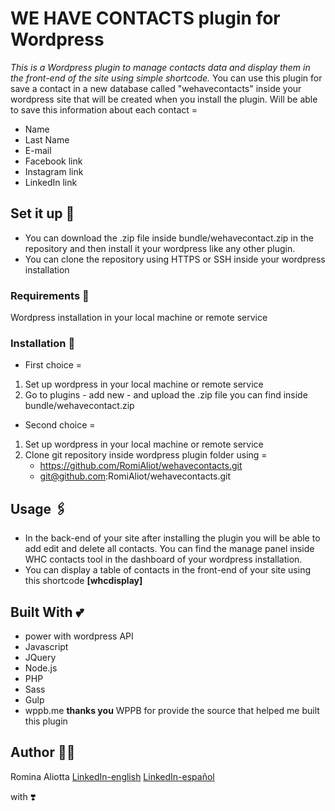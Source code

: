 # WE HAVE CONTACTS plugin for Wordpress

*This is a Wordpress plugin to manage contacts data and display them in the                            front-end of the site using simple shortcode.*
You can use this plugin for save a contact in a new database called "wehavecontacts" inside your wordpress site that will be created when you install the plugin. 
Will be able to save this information about each contact =
* Name
* Last Name
* E-mail
* Facebook link 
* Instagram link
* LinkedIn link

## Set it up 🚀

* You can download the .zip file inside bundle/wehavecontact.zip in the repository and then install it your wordpress like any other plugin. 
* You can clone the repository using HTTPS or SSH inside your wordpress installation 

### Requirements 📝

Wordpress installation in your local machine or remote service

### Installation 📔

* First choice =
1. Set up wordpress in your local machine or remote service 
2. Go to plugins - add new - and upload the .zip file you can find inside bundle/wehavecontact.zip

* Second choice =
1. Set up wordpress in your local machine or remote service 
2. Clone git repository inside wordpress plugin folder using =
   * https://github.com/RomiAliot/wehavecontacts.git 
   * git@github.com:RomiAliot/wehavecontacts.git

## Usage 🖇

* In the back-end of your site after installing the plugin you will be able to add edit and delete all contacts. You can find the manage panel inside WHC contacts tool in the dashboard of your wordpress installation. 
* You can display a table of contacts in the front-end of your site using this shortcode
  **[whcdisplay]**

## Built With 💕

* power with wordpress API
* Javascript
* JQuery
* Node.js
* PHP 
* Sass
* Gulp
* wppb.me **thanks you** WPPB for provide the source that helped me built this plugin

## Author 🙋🏻

Romina Aliotta  [LinkedIn-english](https://www.linkedin.com/in/romina-aliotta/?locale=en_US)
                [LinkedIn-español](https://www.linkedin.com/in/romina-aliotta/?locale=es_ES)

with ❣️
    





